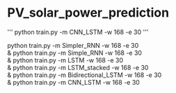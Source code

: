 # PV_solar_power_prediction

'''
python train.py -m CNN_LSTM -w 168 -e 30
'''


python train.py -m Simpler_RNN -w 168 -e 30 \
& python train.py -m Simple_RNN -w 168 -e 30 \
& python train.py -m LSTM -w 168 -e 30 \
& python train.py -m LSTM_stacked -w 168 -e 30 \
& python train.py -m Bidirectional_LSTM -w 168 -e 30 \
& python train.py -m CNN_LSTM -w 168 -e 30
